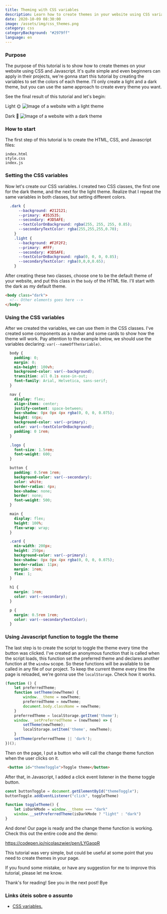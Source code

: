 ```yaml
---
title: Theming with CSS variables
description: Learn how to create themes in your website using CSS variables and Javascript.
date: 2020-10-09 08:30:00
image: /assets/img/css_themes.png
category: css
categoryBackground: "#2979ff"
language: en
---
```

### Purpose

The purpose of this tutorial is to show how to create themes on your website using CSS and Javascript. It's quite simple and even beginners can apply in their projects, we're gonna start this tutorial by creating the variables to set the colors of each theme. I'll only create a light and a dark theme, but you can use the same approach to create every theme you want.

See the final result of this tutorial and let's begin:

Light 🌞
![Image of a website with a light theme](/assets/img/light_theme.png)

Dark 🌚
![Image of a website with a dark theme](/assets/img/dark_theme.png)

### How to start

The first step of this tutorial is to create the HTML, CSS, and Javascript files:

```
index.html
style.css
index.js
```

### Setting the CSS variables

Now let's create our CSS variables. I created two CSS classes, the first one for the dark theme, and the next for the light theme. Realize that I repeat the same variables in both classes, but setting different colors. 

```CSS
  .dark {
      --background: #212121;
      --primary: #353535;
      --secondary: #3D5AFE;
      --textColorOnBackground: rgba(255, 255, 255, 0.85);
      --secondaryTextColor: rgba(255,255,255,0.70);
    }
    .light {
      --background: #F2F2F2;
      --primary: #FFF;
      --secondary: #3D5AFE;
      --textColorOnBackground: rgba(0, 0, 0, 0.85);
      --secondaryTextColor: rgba(0,0,0,0.65);
    }
```

After creating these two classes, choose one to be the default theme of your website, and put this class in the ```body``` of the HTML file. I'll start with the dark as my default theme.

```HTML
<body class="dark">
  <!-- Other elements goes here -->
</body>
```

### Using the CSS variables

After we created the variables, we can use them in the CSS classes. I've created some components as a navbar and some cards to show how the theme will work. Pay attention to the example below, we should use the variables declaring: `var(--nameOfTheVariable)`.

```CSS
  body {
    padding: 0;
    margin: 0;
    min-height: 100vh;
    background-color: var(--background);
    transition: all 0.1s ease-in-out;
    font-family: Arial, Helvetica, sans-serif;
  }

  nav {
    display: flex;
    align-items: center;
    justify-content: space-between;
    box-shadow: 0px 0px 4px rgba(0, 0, 0, 0.075);
    height: 60px;
    background-color: var(--primary);
    color: var(--textColorOnBackground);
    padding: 0 1rem;
  }

  .logo {
    font-size: 1.5rem;
    font-weight: 600;
  }

  button {
    padding: 0.5rem 1rem;
    background-color: var(--secondary);
    color: white;
    border-radius: 4px;
    box-shadow: none;
    border: none;
    font-weight: 500;
  }

  main {
    display: flex;
    height: 100%;
    flex-wrap: wrap;
  }

  .card {
    min-width: 200px;
    height: 250px;
    background-color: var(--primary);
    box-shadow: 0px 0px 4px rgba(0, 0, 0, 0.075);
    border-radius: 11px;
    margin: 1rem;
    flex: 1;
  }

  h1 {
    margin: 1rem;
    color: var(--secondary);
  }

  p {
    margin: 0.5rem 1rem;
    color: var(--secondaryTextColor);
  }
```

### Using Javascript function to toggle the theme

The last step is to create the script to toggle the theme every time the button was clicked. I've created an anonymous function that is called when the script loads, this function set the preferred theme and declares another function at the `window` scope. So these functions will be available to be called in any file of our project. To keep the current theme every time the page is reloaded, we're gonna use the `localStorage`. Check how it works.

```Javascript
(function () {
    let preferredTheme;
    function setTheme(newTheme) {
        window.__theme = newTheme;
        preferredTheme = newTheme;
        document.body.className = newTheme;
    }
    preferredTheme = localStorage.getItem('theme');
    window.__setPreferredTheme = (newTheme) => {
        setTheme(newTheme);
        localStorage.setItem('theme', newTheme);
    }
    setTheme(preferredTheme || 'dark');
})();
```

Then on the page, I put a button who will call the change theme function when the user clicks on it.

```HTML
 <button id="themeToggle">Toggle theme</button>
```


After that, in Javascript, I added a click event listener in the theme toggle button. 

```Javascript
const buttonToggle = document.getElementById("themeToggle");
buttonToggle.addEventListener("click", toggleTheme)

function toggleTheme() {
    let isDarkMode = window.__theme === "dark"
    window.__setPreferredTheme(isDarkMode ? "light" : "dark")
}
```

And done! Our page is ready and the change theme function is working. Check this out the entire code and the demo: 

https://codepen.io/nicolaszwier/pen/LYGaopR

This tutorial was very simple, but could be useful at some point that you need to create themes in your page. 

If you found some mistake, or have any suggestion for me to improve this tutorial, please let me know. 

Thank's for reading! See you in the next post! Bye 

### Links úteis sobre o assunto

* [CSS variables.](https://developer.mozilla.org/en-US/docs/Web/CSS/Using_CSS_custom_properties)
